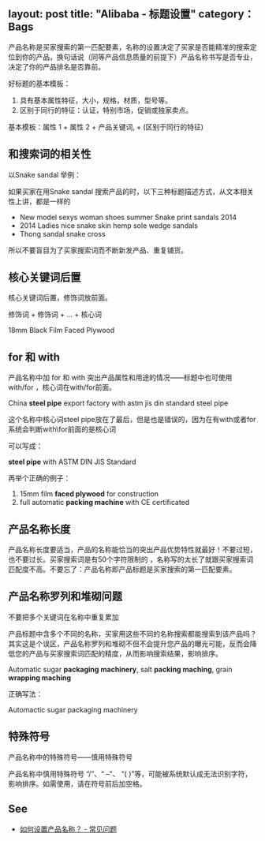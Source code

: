 layout: post
title: "Alibaba - 标题设置"
category： Bags
---

产品名称是买家搜索的第一匹配要素，名称的设置决定了买家是否能精准的搜索定位到你的产品，换句话说（同等产品信息质量的前提下）产品名称书写是否专业，决定了你的产品排名是否靠前。

好标题的基本模板：

1. 具有基本属性特征，大小，规格，材质，型号等。
2. 区别于同行的特征：认证，特别市场，促销或独家卖点。

基本模板：属性 1 + 属性 2 + 产品关键词, + (区别于同行的特征)

## 和搜索词的相关性

以Snake sandal 举例：

如果买家在用Snake sandal 搜索产品的时，以下三种标题描述方式，从文本相关性上讲，都是一样的

- New model sexys woman shoes summer Snake print sandals 2014 
- 2014 Ladies nice snake skin hemp sole wedge sandals 
- Thong sandal snake cross

所以不要盲目为了买家搜索词而不断新发产品、重复铺货。

## 核心关键词后置

核心关键词后置，修饰词放前面。

修饰词 + 修饰词 + ... + 核心词

18mm    Black         Film Faced Plywood

## for 和 with

产品名称中加 for 和 with 突出产品属性和用途的情况——标题中也可使用 with/for ，核心词在with/for前面。

China __steel pipe__ export factory with astm jis din standard steel pipe 

这个名称中核心词steel pipe放在了最后，但是也是错误的，因为在有with或者for系统会判断with\for前面的是核心词 

可以写成：

__steel pipe__ with ASTM DIN JIS Standard 

再举个正确的例子：

1. 15mm film __faced plywood__ for construction
2. full automatic __packing machine__ with CE certificated

## 产品名称长度

产品名称长度要适当，产品的名称能恰当的突出产品优势特性就最好！不要过短，也不要过长。买家搜索词是有50个字符限制的 ，名称写的太长了就跟买家搜索词匹配度不高。不要忘了：产品名称即产品标题是买家搜索的第一匹配要素。

## 产品名称罗列和堆砌问题

不要把多个关键词在名称中重复累加

产品标题中含多个不同的名称，买家用这些不同的名称搜索都能搜索到该产品吗？其实这是个误区，产品名称罗列和堆砌不但不会提升您产品的曝光可能，反而会降低您的产品与买家搜索词匹配的精度，从而影响搜索结果，影响排序。

Automatic sugar __packaging machinery__, salt __packing maching__, grain __wrapping maching__

正确写法：

Automactic sugar packaging machinery

## 特殊符号

产品名称中的特殊符号——慎用特殊符号

产品名称中慎用特殊符号 “/”、“ –”、 “( )”等，可能被系统默认成无法识别字符，影响排序。如需使用，请在符号前后加空格。

## See

- [如何设置产品名称？ - 常见问题](http://service.alibaba.com/supplier/faq_detail/10469630.htm?id=10469630&tracelog=ma_zsky_cpmc#1)